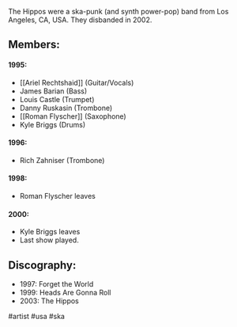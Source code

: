 The Hippos were a ska-punk (and synth power-pop) band from Los Angeles, CA, USA. They disbanded in 2002.
## Members:
#### 1995:
- [[Ariel Rechtshaid]] (Guitar/Vocals)
- James Barian (Bass)
- Louis Castle (Trumpet)
- Danny Ruskasin (Trombone)
- [[Roman Flyscher]] (Saxophone)
- Kyle Briggs (Drums)
#### 1996:
+ Rich Zahniser (Trombone)
#### 1998:
- Roman Flyscher leaves
#### 2000:
- Kyle Briggs leaves
- Last show played.
## Discography:
- 1997: Forget the World
- 1999: Heads Are Gonna Roll
- 2003: The Hippos

#artist #usa #ska